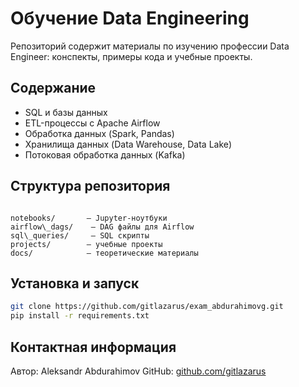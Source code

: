# Обучение Data Engineering

Репозиторий содержит материалы по изучению профессии Data Engineer: конспекты, примеры кода и учебные проекты.

## Содержание

- SQL и базы данных  
- ETL-процессы с Apache Airflow  
- Обработка данных (Spark, Pandas)  
- Хранилища данных (Data Warehouse, Data Lake)  
- Потоковая обработка данных (Kafka)  

## Структура репозитория

```

notebooks/       — Jupyter-ноутбуки
airflow\_dags/    — DAG файлы для Airflow
sql\_queries/     — SQL скрипты
projects/        — учебные проекты
docs/            — теоретические материалы

````

## Установка и запуск

```bash
git clone https://github.com/gitlazarus/exam_abdurahimovg.git
pip install -r requirements.txt
````

## Контактная информация

Автор: Aleksandr Abdurahimov
GitHub: [github.com/gitlazarus](https://github.com/gitlazarus)









